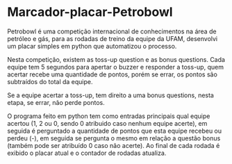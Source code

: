 # Marcador-placar-Petrobowl
Petrobowl é uma competição internacional de conhecimentos na área de petróleo e gás, para as rodadas de treino da equipe da UFAM, desenvolvi um placar simples em python que automatizou o processo.

Nesta competição, existem as toss-up question e as bonus questions. Cada equipe tem 5 segundos para apertar o buzzer e responder a toss-up, quem acertar recebe uma quantidade de pontos, porém se errar, os pontos são subtraídos do total da equipe.

Se a equipe acertar a toss-up, tem direito a uma bonus questions, nesta etapa, se errar, não perde pontos.

O programa feito em python tem como entradas principais qual equipe acertou (1, 2 ou 0, sendo 0 atribuido caso nenhum equipe acerte), em seguida é perguntado a quantidade de pontos que esta equipe recebeu ou perdeu (-), em seguida se pergunta o mesmo em relação a questão bonus (também pode ser atribuído 0 caso não acerte). Ao final de cada rodada é exibido o placar atual e o contador de rodadas atualiza.
